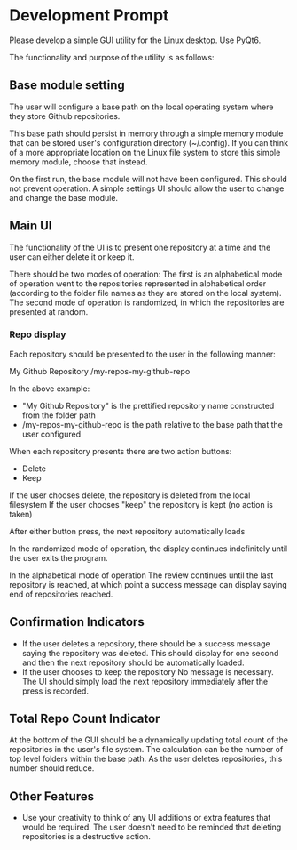 # Development Prompt

Please develop a simple GUI utility for the Linux desktop. Use PyQt6.

The functionality and purpose of the utility is as follows:

## Base module setting

The user will configure a base path on the local operating system where they store Github repositories.

This base path should persist in memory through a simple memory module that can be stored user's configuration directory (~/.config). If you can think of a more appropriate location on the Linux file system to store this simple memory module, choose that instead.

On the first run, the base module will not have been configured. This should not prevent operation. A simple settings UI should allow the user to change and change the base module. 

## Main UI 

The functionality of the UI is to present one repository at a time and the user can either delete it or keep it. 

There should be two modes of operation: The first is an alphabetical mode of operation went to the repositories represented in alphabetical order (according to the folder file names as they are stored on the local system). The second mode of operation is randomized, in which the repositories are presented at random. 

### Repo display

Each repository should be presented to the user in the following manner:

My Github Repository
/my-repos-my-github-repo

In the above example:

- "My Github Repository" is the prettified repository name constructed from the folder path
- /my-repos-my-github-repo is the path relative to the base path that the user configured

When each repository presents there are two action buttons:

- Delete
- Keep

If the user chooses delete, the repository is deleted from the local filesystem
If the user chooses "keep" the repository is kept (no action is taken)

After either button press, the next repository automatically loads

In the randomized mode of operation, the display continues indefinitely until the user exits the program. 

In the alphabetical mode of operation The review continues until the last repository is reached, at which point a success message can display saying end of repositories reached.

## Confirmation Indicators

- If the user deletes a repository, there should be a success message saying the repository was deleted. This should display for one second and then the next repository should be automatically loaded. 
- If the user chooses to keep the repository No message is necessary. The UI should simply load the next repository immediately after the press is recorded. 

## Total Repo Count Indicator

At the bottom of the GUI should be a dynamically updating total count of the repositories in the user's file system. The calculation can be the number of top level folders within the base path. As the user deletes repositories, this number should reduce. 

## Other Features

- Use your creativity to think of any UI additions or extra features that would be required. The user doesn't need to be reminded that deleting repositories is a destructive action. 
